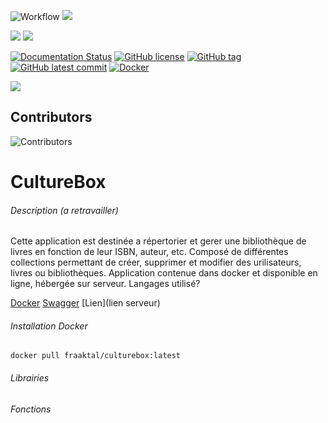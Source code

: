 
![Workflow](https://github.com/Fraaktal/CultureBox/actions/workflows/workflow.yml/badge.svg)
![](https://img.shields.io/github/languages/top/Fraaktal/CultureBox)

![](https://img.shields.io/github/issues-raw/Fraaktal/CultureBox)
![](https://img.shields.io/github/issues-closed-raw/Fraaktal/CultureBox)

[![Documentation Status](https://readthedocs.org/projects/ansicolortags/badge/?version=latest)](http://ansicolortags.readthedocs.io/?badge=latest)
[![GitHub license](https://img.shields.io/github/license/Fraaktal/CultureBox.svg)](https://github.com/Fraaktal/CultureBox/blob/master/LICENSE)
[![GitHub tag](https://img.shields.io/github/tag/Fraaktal/CultureBox.svg)](https://GitHub.com/Fraaktal/CultureBox/tags/)
[![GitHub latest commit](https://badgen.net/github/last-commit/Fraaktal/CultureBox)](https://GitHub.com/Fraaktal/CultureBox/commit/)
[![Docker](https://badgen.net/badge/icon/docker?icon=docker&label)](https://https://docker.com/)

![](https://img.shields.io/github/repo-size/Fraaktal/CultureBox)

## Contributors
![Contributors](https://contrib.rocks/image?repo=Fraaktal/CultureBox) 

# CultureBox

###### Description (a retravailler)
Cette application est destinée a répertorier et gerer une bibliothèque de livres en fonction de leur ISBN, auteur, etc. Composé de différentes collections permettant de créer, supprimer et modifier des urilisateurs, livres ou bibliothèques. Application contenue dans docker et disponible en ligne, hébergée sur serveur.
Langages utilisé?

[Docker](https://hub.docker.com/r/fraaktal/culturebox)
[Swagger](http://server-fraaktal.ddns.net:4208/swagger/index.html#/User/User_GetAllUser)
[Lien](lien serveur)

###### Installation Docker
` docker pull fraaktal/culturebox:latest `


###### Librairies

###### Fonctions



